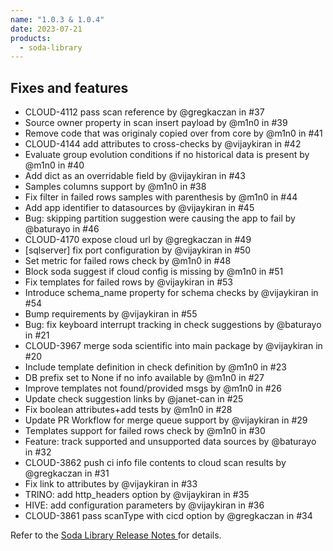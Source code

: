 ```yaml
---
name: "1.0.3 & 1.0.4"
date: 2023-07-21
products:
  - soda-library
---
```


## Fixes and features

* CLOUD-4112 pass scan reference by @gregkaczan in #37
* Source owner property in scan insert payload by @m1n0 in #39
* Remove code that was originaly copied over from core by @m1n0 in #41
* CLOUD-4144 add attributes to cross-checks by @vijaykiran in #42
* Evaluate group evolution conditions if no historical data is present by @m1n0 in #40
* Add dict as an overridable field by @vijaykiran in #43
* Samples columns support by @m1n0 in #38
* Fix filter in failed rows samples with parenthesis by @m1n0 in #44
* Add app identifier to datasources by @vijaykiran in #45
* Bug: skipping partition suggestion were causing the app to fail by @baturayo in #46
* CLOUD-4170 expose cloud url by @gregkaczan in #49
* [sqlserver] fix port configuration by @vijaykiran in #50
* Set metric for failed rows check by @m1n0 in #48
* Block soda suggest if cloud config is missing by @m1n0 in #51
* Fix templates for failed rows by @vijaykiran in #53
* Introduce schema_name property for schema checks by @vijaykiran in #54
* Bump requirements by @vijaykiran in #55 
* Bug: fix keyboard interrupt tracking in check suggestions by @baturayo in #21
* CLOUD-3967 merge soda scientific into main package by @vijaykiran in #20
* Include template definition in check definition by @m1n0 in #23
* DB prefix set to None if no info available by @m1n0 in #27
* Improve templates not found/provided msgs by @m1n0 in #26
* Update check suggestion links by @janet-can in #25
* Fix boolean attributes+add tests by @m1n0 in #28
* Update PR Workflow for merge queue support by @vijaykiran in #29
* Templates support for failed rows check by @m1n0 in #30
* Feature: track supported and unsupported data sources by @baturayo in #32
* CLOUD-3862 push ci info file contents to cloud scan results by @gregkaczan in #31
* Fix link to attributes by @vijaykiran in #33
* TRINO: add http_headers option by @vijaykiran in #35
* HIVE: add configuration parameters by @vijaykiran in #36
* CLOUD-3861 pass scanType with cicd option by @gregkaczan in #34

Refer to the <a href="https://github.com/sodadata/soda-library/releases" target="_blank">Soda Library Release Notes </a> for details.